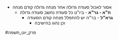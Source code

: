 * אסור לאכול סעודה גדולה אחר מנחה גדולה קודם מנחה
	* **ח"א - גר"א** - ביו"ט כל סעודה נחשב סעודה גדולה
		* **גרא"ל** - בר"ה יש להתפלל מנחה קודם הסעודה
			* וכן נהגו בהישיבה

#פרק_יוט_תשפה